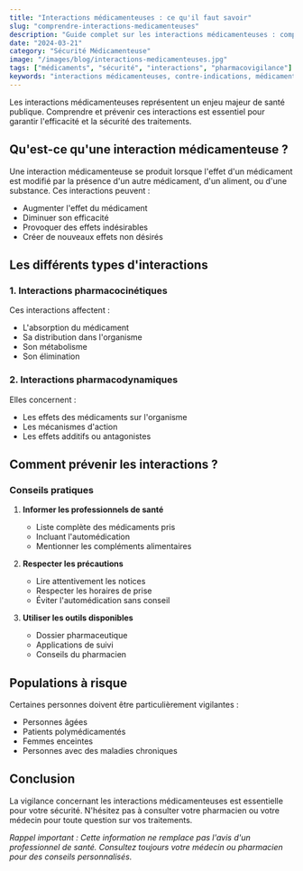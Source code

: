 ```yaml
---
title: "Interactions médicamenteuses : ce qu'il faut savoir"
slug: "comprendre-interactions-medicamenteuses"
description: "Guide complet sur les interactions médicamenteuses : comprendre les risques, les identifier et les prévenir pour une meilleure sécurité thérapeutique."
date: "2024-03-21"
category: "Sécurité Médicamenteuse"
image: "/images/blog/interactions-medicamenteuses.jpg"
tags: ["médicaments", "sécurité", "interactions", "pharmacovigilance"]
keywords: "interactions médicamenteuses, contre-indications, médicaments, sécurité médicamenteuse, effets secondaires, pharmacovigilance"
---
```


Les interactions médicamenteuses représentent un enjeu majeur de santé publique. Comprendre et prévenir ces interactions est essentiel pour garantir l'efficacité et la sécurité des traitements.

## Qu'est-ce qu'une interaction médicamenteuse ?

Une interaction médicamenteuse se produit lorsque l'effet d'un médicament est modifié par la présence d'un autre médicament, d'un aliment, ou d'une substance. Ces interactions peuvent :

- Augmenter l'effet du médicament
- Diminuer son efficacité
- Provoquer des effets indésirables
- Créer de nouveaux effets non désirés

## Les différents types d'interactions

### 1. Interactions pharmacocinétiques

Ces interactions affectent :
- L'absorption du médicament
- Sa distribution dans l'organisme
- Son métabolisme
- Son élimination

### 2. Interactions pharmacodynamiques

Elles concernent :
- Les effets des médicaments sur l'organisme
- Les mécanismes d'action
- Les effets additifs ou antagonistes

## Comment prévenir les interactions ?

### Conseils pratiques

1. **Informer les professionnels de santé**
   - Liste complète des médicaments pris
   - Incluant l'automédication
   - Mentionner les compléments alimentaires

2. **Respecter les précautions**
   - Lire attentivement les notices
   - Respecter les horaires de prise
   - Éviter l'automédication sans conseil

3. **Utiliser les outils disponibles**
   - Dossier pharmaceutique
   - Applications de suivi
   - Conseils du pharmacien

## Populations à risque

Certaines personnes doivent être particulièrement vigilantes :
- Personnes âgées
- Patients polymédicamentés
- Femmes enceintes
- Personnes avec des maladies chroniques

## Conclusion

La vigilance concernant les interactions médicamenteuses est essentielle pour votre sécurité. N'hésitez pas à consulter votre pharmacien ou votre médecin pour toute question sur vos traitements.

*Rappel important : Cette information ne remplace pas l'avis d'un professionnel de santé. Consultez toujours votre médecin ou pharmacien pour des conseils personnalisés.* 
